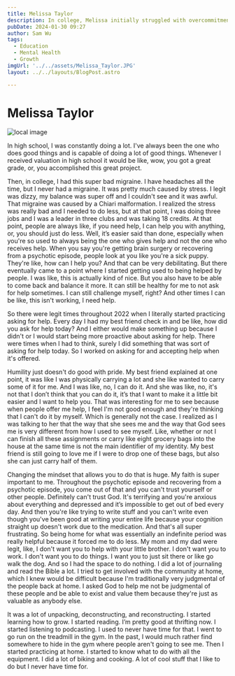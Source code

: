 ```yaml
---
title: Melissa Taylor
description: In college, Melissa initially struggled with overcommitment and a stress-induced migraine, leading to a realization of the need for self-care, including accepting and asking for help.
pubDate: 2024-01-30 09:27
author: Sam Wu
tags:
  - Education
  - Mental Health
  - Growth
imgUrl: '../../assets/Melissa_Taylor.JPG'
layout: ../../layouts/BlogPost.astro

---
```

# Melissa Taylor

![local image](../../assets/Melissa_Taylor.JPG)

In high school, I was constantly doing a lot. I've always been the one who does good things and is capable of doing a lot of good things. Whenever I received valuation in high school it would be like, wow, you got a great grade, or, you accomplished this great project. 

Then, in college, I had this super bad migraine. I have headaches all the time, but I never had a migraine. It was pretty much caused by stress. I legit was dizzy, my balance was super off and I couldn't see and it was awful. That migraine was caused by a Chiari malformation. I realized the stress was really bad and I needed to do less, but at that point, I was doing three jobs and I was a leader in three clubs and was taking 18 credits. At that point, people are always like, if you need help, I can help you with anything, or, you should just do less. Well, it’s easier said than done, especially when you're so used to always being the one who gives help and not the one who receives help. When you say you're getting brain surgery or recovering from a psychotic episode, people look at you like you're a sick puppy. They're like, how can I help you? And that can be very debilitating. But there eventually came to a point where I started getting used to being helped by people. I was like, this is actually kind of nice. But you also have to be able to come back and balance it more. It can still be healthy for me to not ask for help sometimes. I can still challenge myself, right? And other times I can be like, this isn't working, I need help. 

So there were legit times throughout 2022 when I literally started practicing asking for help. Every day I had my best friend check in and be like, how did you ask for help today? And I either would make something up because I didn't or I would start being more proactive about asking for help. There were times when I had to think, surely I did something that was sort of asking for help today. So I worked on asking for and accepting help when it's offered.

Humility just doesn't do good with pride. My best friend explained at one point, it was like I was physically carrying a lot and she like wanted to carry some of it for me. And I was like, no, I can do it. And she was like, no, it's not that I don’t think that you can do it, it’s that I want to make it a little bit easier and I want to help you. That was interesting for me to see because when people offer me help, I feel I'm not good enough and they're thinking that I can't do it by myself. Which is generally not the case. I realized as I was talking to her that the way that she sees me and the way that God sees me is very different from how I used to see myself. Like, whether or not I can finish all these assignments or carry like eight grocery bags into the house at the same time is not the main identifier of my identity. My best friend is still going to love me if I were to drop one of these bags, but also she can just carry half of them.

Changing the mindset that allows you to do that is huge. My faith is super important to me. Throughout the psychotic episode and recovering from a psychotic episode, you come out of that and you can't trust yourself or other people. Definitely can't trust God. It's terrifying and you're anxious about everything and depressed and it’s impossible to get out of bed every day. And then you're like trying to write stuff and you can't write even though you've been good at writing your entire life because your cognition straight up doesn't work due to the medication. And that's all super frustrating. So being home for what was essentially an indefinite period was really helpful because it forced me to do less. My mom and my dad were legit, like, I don't want you to help with your little brother. I don't want you to work. I don't want you to do things. I want you to just sit there or like go walk the dog. And so I had the space to do nothing. I did a lot of journaling and read the Bible a lot. I tried to get involved with the community at home, which I knew would be difficult because I'm traditionally very judgmental of the people back at home. I asked God to help me not be judgmental of these people and be able to exist and value them because they're just as valuable as anybody else. 

It was a lot of unpacking, deconstructing, and reconstructing. I started learning how to grow.  I started reading. I’m pretty good at thrifting now. I started listening to podcasting. I used to never have time for that. I went to go run on the treadmill in the gym. In the past, I would much rather find somewhere to hide in the gym where people aren't going to see me. Then I started practicing at home. I started to know what to do with all the equipment. I did a lot of biking and cooking. A lot of cool stuff that I like to do but I never have time for. 


